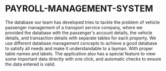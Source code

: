 # PAYROLL-MANAGEMENT-SYSTEM

The database our team has developed tries to tackle the problem of vehicle passenger management of a transport service company, where we provided the database with the passenger's account details, the vehicle details, and transaction details with separate tables for each property. 
We use different database management concepts to achieve a good database to satisfy all needs and make it understandable to a layman. With proper table names and labels. 
The application also has a special feature to view some important data directly with one click, and automatic checks to ensure the data entered is valid. 
